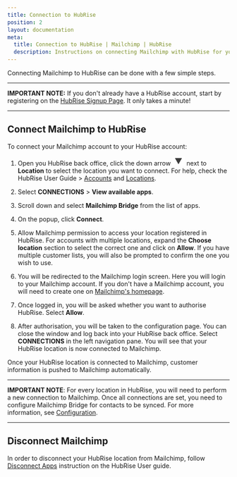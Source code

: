 ```yaml
---
title: Connection to HubRise
position: 2
layout: documentation
meta:
  title: Connection to HubRise | Mailchimp | HubRise
  description: Instructions on connecting Mailchimp with HubRise for your EPOS to work with other apps as a cohesive whole. Connect apps and synchronise your data.
---
```


Connecting Mailchimp to HubRise can be done with a few simple steps.

---

**IMPORTANT NOTE:** If you don't already have a HubRise account, start by registering on the [HubRise Signup Page](https://manager.hubrise.com/signup). It only takes a minute!

---

## Connect Mailchimp to HubRise

To connect your Mailchimp account to your HubRise account:

1. Open you HubRise back office, click the down arrow <InlineImage width="28" height="21">![Down arrow icon](../images/009-arrow.jpg)</InlineImage> next to **Location** to select the location you want to connect. For help, check the HubRise User Guide > [Accounts](/docs/account) and [Locations](/docs/locations).

1. Select **CONNECTIONS** > **View available apps**.

1. Scroll down and select **Mailchimp Bridge** from the list of apps.

1. On the popup, click **Connect**.

1. Allow Mailchimp permission to access your location registered in HubRise. For accounts with multiple locations, expand the **Choose location** section to select the correct one and click on **Allow**. If you have multiple customer lists, you will also be prompted to confirm the one you wish to use.

1. You will be redirected to the Mailchimp login screen. Here you will login to your Mailchimp account. If you don't have a Mailchimp account, you will need to create one on [Mailchimp's homepage](www.mailchimp.com).

1. Once logged in, you will be asked whether you want to authorise HubRise. Select **Allow**.

1. After authorisation, you will be taken to the configuration page. You can close the window and log back into your HubRise back office. Select **CONNECTIONS** in the left navigation pane. You will see that your HubRise location is now connected to Mailchimp.

Once your HubRise location is connected to Mailchimp, customer information is pushed to Mailchimp automatically.

---

**IMPORTANT NOTE**: For every location in HubRise, you will need to perform a new connection to Mailchimp. Once all connections are set, you need to configure Mailchimp Bridge for contacts to be synced. For more information, see [Configuration](/apps/mailchimp/configuration/).

---

## Disconnect Mailchimp

In order to disconnect your HubRise location from Mailchimp, follow [Disconnect Apps](/docs/connections/#disconnect-app) instruction on the HubRise User guide.
